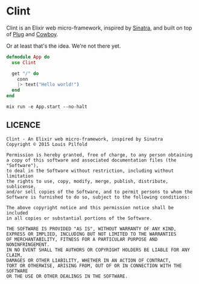 Clint
=====

Clint is an Elixir web micro-framework, inspired by
[Sinatra](http://github.com/sinatra/sinatra), and built on top of
[Plug](http://github.com/elixir-lang/plug) and
[Cowboy](http://github.com/ninenines/cowboy).

Or at least that's the idea. We're not there yet.

```elixir
defmodule App do
  use Clint

  get "/" do
    conn
    |> text("Hello world!")
  end
end
```
```
mix run -e App.start --no-halt
```

## LICENCE

```
Clint - An Elixir web micro-framework, inspired by Sinatra
Copyright © 2015 Louis Pilfold

Permission is hereby granted, free of charge, to any person obtaining
a copy of this software and associated documentation files (the "Software"),
to deal in the Software without restriction, including without limitation
the rights to use, copy, modify, merge, publish, distribute, sublicense,
and/or sell copies of the Software, and to permit persons to whom the
Software is furnished to do so, subject to the following conditions:

The above copyright notice and this permission notice shall be included
in all copies or substantial portions of the Software.

THE SOFTWARE IS PROVIDED "AS IS", WITHOUT WARRANTY OF ANY KIND,
EXPRESS OR IMPLIED, INCLUDING BUT NOT LIMITED TO THE WARRANTIES
OF MERCHANTABILITY, FITNESS FOR A PARTICULAR PURPOSE AND NONINFRINGEMENT.
IN NO EVENT SHALL THE AUTHORS OR COPYRIGHT HOLDERS BE LIABLE FOR ANY CLAIM,
DAMAGES OR OTHER LIABILITY, WHETHER IN AN ACTION OF CONTRACT,
TORT OR OTHERWISE, ARISING FROM, OUT OF OR IN CONNECTION WITH THE SOFTWARE
OR THE USE OR OTHER DEALINGS IN THE SOFTWARE.
```
